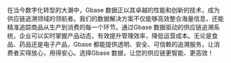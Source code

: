 在当今数字化转型的大潮中，Gbase 数据正以其卓越的性能和创新的技术，成为供应链追溯领域的领航者。我们的数据解决方案不仅能够高效整合海量信息，还能精准追踪商品从生产到消费的每一个环节。通过Gbase 数据驱动的供应链追溯系统，企业可以实时掌握产品动态，有效提升管理效率，降低运营成本。无论是食品、药品还是电子产品，Gbase 都能提供透明、安全、可信赖的追溯服务，让消费者买得放心，用得安心。选择Gbase 数据，让您的供应链更智能、更高效！